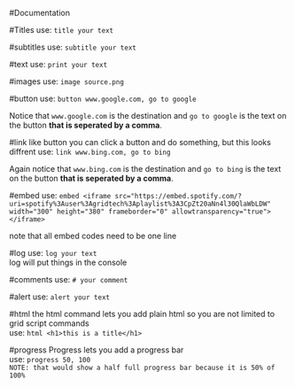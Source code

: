 #Documentation

#Titles
use: `title your text`

#subtitles
use: `subtitle your text`

#text
use: `print your text`

#images
use: `image source.png`

#button
use: `button www.google.com, go to google` <br>

Notice that `www.google.com` is the destination and `go to google` is the text on the button <b>that is seperated by a comma</b>.

#link
like button you can click a button and do something, but this looks diffrent
use: `link www.bing.com, go to bing`

Again notice that `www.bing.com` is the destination and `go to bing` is the text on the button <b>that is seperated by a comma</b>.

#embed
use: `embed <iframe src="https://embed.spotify.com/?uri=spotify%3Auser%3Agridtech%3Aplaylist%3A3CpZt20aNn4l30QlaWbLDW" width="300" height="380" frameborder="0" allowtransparency="true"></iframe>`

note that all embed codes need to be one line

#log
use: `log your text` <br>
log will put things in the console

#comments
use: `# your comment`

#alert
use: `alert your text`

#html
the html command lets you add plain html so you are not limited to grid script commands<br>
use: `html <h1>this is a title</h1>`

#progress
Progress lets you add a progress bar <br>
use: `progress 50, 100`<br>
`NOTE: that would show a half full progress bar because it is 50% of 100%`
